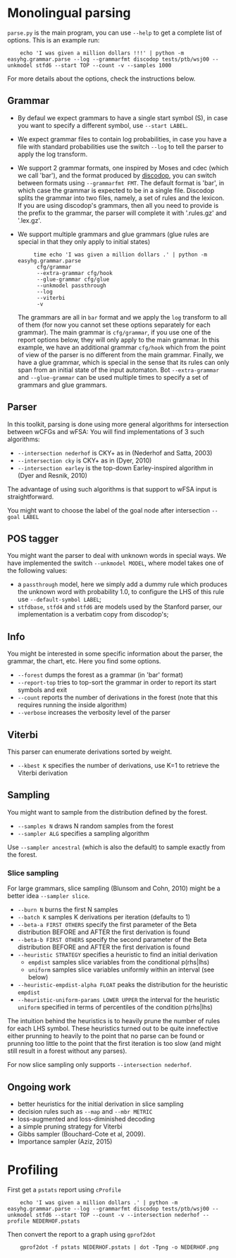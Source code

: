 # Monolingual parsing


`parse.py` is the main program, you can use `--help` to get a complete list of options.
This is an example run:

    
        echo 'I was given a million dollars !!!' | python -m easyhg.grammar.parse --log --grammarfmt discodop tests/ptb/wsj00 --unkmodel stfd6 --start TOP --count -v --samples 1000


For more details about the options, check the instructions below.

## Grammar

* By defaul we expect grammars to have a single start symbol (S), in case you want to specify a different symbol, use `--start LABEL`.

* We expect grammar files to contain log probabilities, in case you have a file with standard probabilities use the switch `--log` to tell the parser to apply the log transform.

* We support 2 grammar formats, one inspired by Moses and cdec (which we call 'bar'), and the format produced by [discodop](https://github.com/andreasvc/disco-dop), you can switch between formats using `--grammarfmt FMT`. The default format is 'bar', in which case the grammar is expected to be in a single file. Discodop splits the grammar into two files, namely, a set of rules and the lexicon. If you are using discodop's grammars, then all you need to provide is the prefix to the grammar, the parser will complete it with '.rules.gz' and '.lex.gz'.

* We support multiple grammars and glue grammars (glue rules are special in that they only apply to initial states)

        
           time echo 'I was given a million dollars .' | python -m easyhg.grammar.parse 
            cfg/grammar
            --extra-grammar cfg/hook
            --glue-grammar cfg/glue 
            --unkmodel passthrough
            --log
            --viterbi 
            -v
            
    The grammars are all in `bar` format and we apply the `log` transform to all of them (for now you cannot set these options separately for each grammar).
    The main grammar is `cfg/grammar`, if you use one of the report options below, they will only apply to the main grammar.
    In this example, we have an additional grammar `cfg/hook` which from the point of view of the parser is no different from the main grammar.
    Finally, we have a glue grammar, which is special in the sense that its rules can only span from an initial state of the input automaton.
    Bot `--extra-grammar` and `--glue-grammar` can be used multiple times to specify a set of grammars and glue grammars.

## Parser

In this toolkit, parsing is done using more general algorithms for intersection between wCFGs and wFSA:
You will find implementations of 3 such algorithms:

* `--intersection nederhof` is CKY+ as in (Nederhof and Satta, 2003)
* `--intersection cky` is CKY+ as in (Dyer, 2010)
* `--intersection earley` is the top-down Earley-inspired algorithm in (Dyer and Resnik, 2010)

The advantage of using such algorithms is that support to wFSA input is straightforward.

You might want to choose the label of the goal node after intersection `--goal LABEL`

## POS tagger

You might want the parser to deal with unknown words in special ways. We have implemented the switch `--unkmodel MODEL`, where model takes one of the following values:

* a `passthrough` model, here we simply add a dummy rule which produces the unknown word with probability 1.0, to configure the LHS of this rule use `--default-symbol LABEL`;
* `stfdbase`, `stfd4` and `stfd6` are models used by the Stanford parser, our implementation is a verbatim copy from discodop's;

## Info

You might be interested in some specific information about the parser, the grammar, the chart, etc. Here you find some options.

* `--forest` dumps the forest as a grammar (in 'bar' format)
* `--report-top` tries to top-sort the grammar in order to report its start symbols and exit
* `--count` reports the number of derivations in the forest (note that this requires running the inside algorithm)
* `--verbose` increases the verbosity level of the parser

## Viterbi

This parser can enumerate derivations sorted by weight.

* `--kbest K` specifies the number of derivations, use K=1 to retrieve the Viterbi derivation

## Sampling

You might want to sample from the distribution defined by the forest.

* `--samples N` draws N random samples from the forest
* `--sampler ALG` specifies a sampling algorithm

Use `--sampler ancestral` (which is also the default) to sample exactly from the forest.

### Slice sampling

For large grammars, slice sampling (Blunsom and Cohn, 2010) might be a better idea `--sampler slice`.

* `--burn N` burns the first N samples
* `--batch K` samples K derivations per iteration (defaults to 1)
* `--beta-a FIRST OTHERS` specify the first parameter of the Beta distribution BEFORE and AFTER the first derivation is found
* `--beta-b FIRST OTHERS` specify the second parameter of the Beta distribution BEFORE and AFTER the first derivation is found
* `--heuristic STRATEGY` specifies a heuristic to find an initial derivation
    * `empdist` samples slice variables from the conditional p(rhs|lhs)
    * `uniform` samples slice variables uniformly within an interval (see below) 
* `--heuristic-empdist-alpha FLOAT` peaks the distribution for the heuristic `empdist`
* `--heuristic-uniform-params LOWER UPPER` the interval for the heuristic `uniform` specified in terms of percentiles of the condition p(rhs|lhs)

The intuition behind the heuristics is to heavily prune the number of rules for each LHS symbol. 
These heuristics turned out to be quite innefective either prunning to heavily to the point that no parse can be found or prunning too little to the point that the first iteration is too slow (and might still result in a forest without any parses).

For now slice sampling only supports `--intersection nederhof`.


## Ongoing work

* better heuristics for the initial derivation in slice sampling
* decision rules such as `--map` and `--mbr METRIC`
* loss-augmented and loss-diminished decoding
* a simple pruning strategy for Viterbi
* Gibbs sampler (Bouchard-Cote et al, 2009).
* Importance sampler (Aziz, 2015)


# Profiling

First get a `pstats` report using `cProfile`


        echo 'I was given a million dollars .' | python -m easyhg.grammar.parse --log --grammarfmt discodop tests/ptb/wsj00 --unkmodel stfd6 --start TOP --count -v --intersection nederhof --profile NEDERHOF.pstats


Then convert the report to a graph using `gprof2dot`

    
        gprof2dot -f pstats NEDERHOF.pstats | dot -Tpng -o NEDERHOF.png


